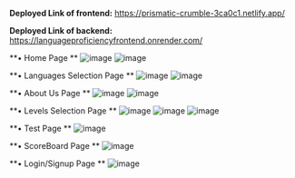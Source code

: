 **Deployed Link of frontend:** https://prismatic-crumble-3ca0c1.netlify.app/


**Deployed Link of backend:** https://languageproficiencyfrontend.onrender.com/


**•	Home Page
**
![image](https://github.com/user-attachments/assets/544bd647-75b7-4e4b-9c41-67779db636dd)
![image](https://github.com/user-attachments/assets/afa6c550-7a72-4ad9-b858-1f9c94e8271a)




**•	Languages Selection Page
**
![image](https://github.com/user-attachments/assets/a8a1153d-6154-4524-bb6a-ffe7aa539763)
![image](https://github.com/user-attachments/assets/7cd2b85b-da16-4792-8d22-489edb3c46bb)




**•	About Us Page
**
![image](https://github.com/user-attachments/assets/6b786ae0-54d2-4f63-9a08-be11e512e0a0)
![image](https://github.com/user-attachments/assets/12ef6f4d-375c-4218-a41a-691ce20b2d2c)








**•	Levels Selection Page
**
![image](https://github.com/user-attachments/assets/d354d995-9ffc-46bc-8d73-fccd63e8dbba)
![image](https://github.com/user-attachments/assets/5611cf6d-1c24-4653-a6a7-7a4d7b2f28a7)
![image](https://github.com/user-attachments/assets/e0f5ffd1-6e0f-449b-ab25-d045a35e38dc)




**•	Test Page
**
![image](https://github.com/user-attachments/assets/d77ace8d-bc38-4c64-901f-2338c047fd96)




**•	ScoreBoard Page
**
![image](https://github.com/user-attachments/assets/4ec33956-099a-4514-8b37-dfa5f0634e6a)




**•	Login/Signup Page
**
![image](https://github.com/user-attachments/assets/23ab2735-e1a5-4c0f-96ff-10af397a49a4)













